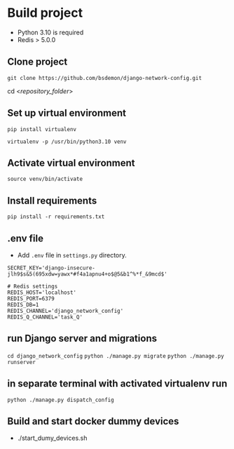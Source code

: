 # Build project

- Python 3.10 is required
- Redis > 5.0.0

## Clone project

```git clone https://github.com/bsdemon/django-network-config.git```

cd <_repository_folder_>

## Set up virtual environment

```pip install virtualenv```

```virtualenv -p /usr/bin/python3.10 venv```

## Activate virtual environment

```source venv/bin/activate```

## Install requirements

```pip install -r requirements.txt```

## .env file

- Add `.env` file in `settings.py` directory.

```# Django settings
SECRET_KEY='django-insecure-jlh9$s&5(695xdw=yawx*#f4a1apnu4+o$@5&b1^%*f_&9mcd$'

# Redis settings
REDIS_HOST='localhost'
REDIS_PORT=6379
REDIS_DB=1
REDIS_CHANNEL='django_network_config'
REDIS_Q_CHANNEL='task_Q'
```
## run Django server and migrations 

```cd django_network_config```
```python ./manage.py migrate```
```python ./manage.py runserver```

## in separate terminal with activated virtualenv run

```python ./manage.py dispatch_config```

## Build and start docker dummy devices

- ./start_dumy_devices.sh

<!-- ## Start redis container

docker run --name django-net-conf-redis -d redis

## Enter to redis-cli to monitor

docker exec -it django-net-conf-redis redis-cli -->